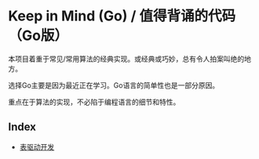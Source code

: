 # Keep in Mind (Go) / 值得背诵的代码（Go版）

本项目着重于常见/常用算法的经典实现。或经典或巧妙，总有令人拍案叫绝的地方。

选择Go主要是因为最近正在学习。Go语言的简单性也是一部分原因。

重点在于算法的实现，不必陷于编程语言的细节和特性。

## Index
- [表驱动开发](tabledriven/)
